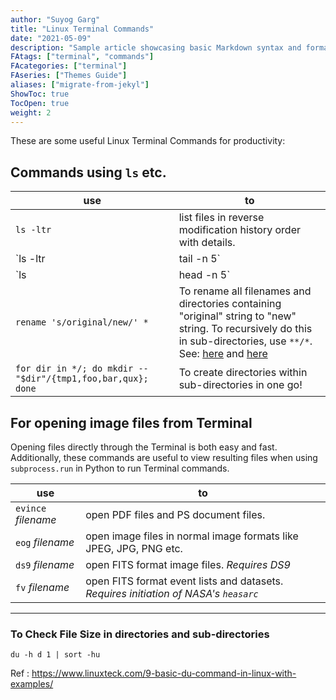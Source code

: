 ```yaml
---
author: "Suyog Garg"
title: "Linux Terminal Commands"
date: "2021-05-09"
description: "Sample article showcasing basic Markdown syntax and formatting for HTML elements."
FAtags: ["terminal", "commands"]
FAcategories: ["terminal"]
FAseries: ["Themes Guide"]
aliases: ["migrate-from-jekyl"]
ShowToc: true
TocOpen: true
weight: 2
---
```


These are some useful Linux Terminal Commands for productivity:

Commands using `ls` etc.
-----

use | to 
---   | --- 
`ls -ltr`                 | list files in reverse modification history order with details.
`ls -ltr | tail -n 5` | list only the last (tailing) 5 files from the list. Change 5 to any integer.
`ls | head -n 5`    | list only the first 5 files from the list.
`rename 's/original/new/' *` | To rename all filenames and directories containing "original" string to "new" string. To recursively do this in sub-directories, use `**/*`. See: [here](https://unix.stackexchange.com/questions/175135/how-to-rename-multiple-files-by-replacing-string-in-file-name-this-string-conta) and [here](https://ja.stackoverflow.com/questions/90042/rename-%E3%82%B3%E3%83%9E%E3%83%B3%E3%83%89%E3%82%92%E4%BD%BF%E3%81%A3%E3%81%9F%E3%83%95%E3%82%A9%E3%83%AB%E3%83%80%E3%81%AE%E3%83%AA%E3%83%8D%E3%83%BC%E3%83%A0%E3%81%A7%E3%82%A8%E3%83%A9%E3%83%BC-substitution-replacement-not-terminated-at-user-su)
`for dir in */; do mkdir -- "$dir"/{tmp1,foo,bar,qux}; done` | To create directories within sub-directories in one go!



For opening image files from Terminal
-----

Opening files directly through the Terminal is both easy and fast. Additionally, these commands are useful to view resulting files when using `subprocess.run` in Python to run Terminal commands.

use | to
---   | ---
`evince` *filename* | open PDF files and PS document files.
`eog` *filename*      | open image files in normal image formats like JPEG, JPG, PNG etc.
`ds9` *filename*      | open FITS format image files. *Requires DS9*
`fv` *filename*        | open FITS format event lists and datasets. *Requires initiation of NASA's `heasarc`*

---


### To Check File Size in directories and sub-directories

```
du -h d 1 | sort -hu
```

Ref : https://www.linuxteck.com/9-basic-du-command-in-linux-with-examples/

